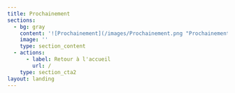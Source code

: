 ```yaml
---
title: Prochainement
sections:
  - bg: gray
    content: '![Prochainement](/images/Prochainement.png "Prochainement")'
    image: ''
    type: section_content
  - actions:
      - label: Retour à l'accueil
        url: /
    type: section_cta2
layout: landing
---
```


